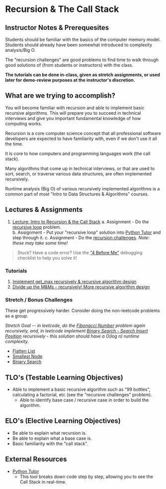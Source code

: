 # Recursion & The Call Stack

## Instructor Notes & Prerequesites

Students should be familiar with the basics of the computer memory model. Students should already have been somewhat introduced to complexity analysis/Big O.

The "recursion challenges" are good problems to find time to walk through good solutions of (from students or instructors) with the class.

**The tutorials can be done in-class, given as stretch assignments, or used later for demo-review purposes at the instructor's discretion.**

## What are we trying to accomplish?

You will become familiar with recursion and able to implement basic recursive algorithms. This will prepare you to succeed in technical interviews and give you important fundamental knowledge of how computing works.

Recursion is a core computer science concept that all professional software developers are expected to have familiarity with, even if we don't use it all the time.

It is core to how computers and programming languages work (the call stack).

Many algorithms that come up in technical interviews, or that are used to sort, search, or traverse various data structures, are often implemented recursively.

Runtime analysis (Big O) of various recursively implemented algorithms is a common part of most "Intro to Data Structures & Algorithms" courses.

## Lectures & Assignments

1. [Lecture: Intro to Recursion & the Call Stack](./intro-recursion-the-call-stack.md)
  a. Assignment - Do the [recursive loop](https://github.com/Code-Platoon-Assignments/recursive-loop) problem.  
  b. Assignment - Put your "recursive loop" solution into [Python Tutor](http://www.pythontutor.com/visualize.html#mode=edit) and step through it.
  c. Assignment - Do the [recursion challenges](https://github.com/Code-Platoon-Assignments/recursion-challenges). *Note: these may take some time!*

> Stuck? Have a code error? Use the ["4 Before Me"](https://docs.google.com/document/d/1nseOs5oabYBKNHfwJZNAR7GlU0zkZxNagsw63AD7XV0/edit) debugging checklist to help you solve it!

### Tutorials

1. [Implement get_max recursively & recursive algorithm design](./tutorial-get-max-recursive.md)
2. [Divide up the M&Ms - recursively! More recursive algorithm design](./tutorial-divide-eminems-recursively.md)

### Stretch / Bonus Challenges

These get progressively harder. Consider doing the non-leetcode problems as a group.

*Stretch Goal -- in leetcode, do the [Fibonacci Number](https://leetcode.com/problems/fibonacci-number/) problem again recursively, and, in leetcode implement [Binary Search - Search Insert Position](https://leetcode.com/problems/search-insert-position/) recursively - this solution should have a O(log n) runtime complexity.*

- [Flatten List](https://github.com/Code-Platoon-Assignments/FlattenList.git)
- [Smallest Node](https://github.com/Code-Platoon-Assignments/smallest-node.git)
- [Binary Search](https://github.com/Code-Platoon-Assignments/binary-search.git)

## TLO's (Testable Learning Objectives)

- Able to implement a basic recursive algorithm such as "99 bottles", calculating a factorial, etc (see the "recursive challenges" problem).
  - Able to identify base case / recursive case in order to build the algorithm.

## ELO's (Elective Learning Objectives)

- Be able to explain what recursion is.
- Be able to explain what a base case is.
- Basic familiarity with the "call stack".

## External Resources

- [Python Tutor](http://www.pythontutor.com/visualize.html#mode=edit)
  - This tool breaks down code step by step, allowing you to see the Call Stack in real-time.
